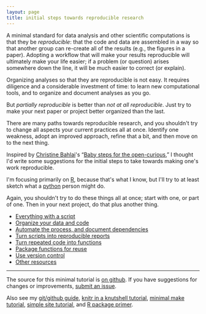 ```yaml
---
layout: page
title: initial steps towards reproducible research
---
```


A minimal standard for data analysis and other scientific computations is
that they be _reproducible_: that the code and data are assembled in a
way so that another group can re-create all of the results (e.g., the
figures in a paper). Adopting a workflow that will make your results
reproducible will ultimately make your life easier; if a problem (or
question) arises somewhere down the line, it will be much easier to
correct (or explain).

Organizing analyses so that they are reproducible is not easy. It
requires diligence and a considerable investment of time: to learn new
computational tools, and to organize and document analyses as you go.

But _partially reproducible_ is better than _not at all
reproducible_. Just try to make your next paper or project better organized
than the last.

There are many paths towards reproducible research, and you shouldn't
try to change all aspects your current practices all at once. Identify
one weakness, adopt an improved approach, refine that a bit, and then
move on to the next thing.

Inspired by
[Christine Bahlai](https://practicaldatamanagement.wordpress.com)'s
&ldquo;[Baby steps for the open-curious](https://practicaldatamanagement.wordpress.com/2014/10/23/baby-steps-for-the-open-curious/),&rdquo;
I thought I'd write some suggestions for the initial steps to take
towards making one's work reproducible.

I'm focusing primarily on [R](http://www.r-project.org), because
that's what I know, but I'll try to at least sketch what a
[python](http://www.python.org) person might do.

Again, you shouldn't try to do these things all at once; start with one, or part of
one. Then in your next project, do that plus another thing.

- [Everything with a script](pages/scripts.html)
- [Organize your data and code](pages/organize.html)
- [Automate the process, and document dependencies](pages/automate.html)
- [Turn scripts into reproducible reports](pages/reports.html)
- [Turn repeated code into functions](pages/functions.html)
- [Package functions for reuse](pages/packages.html)
- [Use version control](pages/version_control.html)
- [Other resources](pages/resources.html)

---


The source for this minimal tutorial is [on github](http://github.com/kbroman/steps2rr).
If you have suggestions for changes or improvements,
[submit an issue](https://github.com/kbroman/steps2rr/issues).


Also see my
[git/github guide](http://kbroman.org/github_tutorial),
[knitr in a knutshell tutorial](http://kbroman.org/knitr_knutshell),
[minimal make tutorial](http://kbroman.org/minimal_make),
[simple site tutorial](http://kbroman.org/simple_site),
and [R package primer](http://kbroman.org/pkg_primer).

